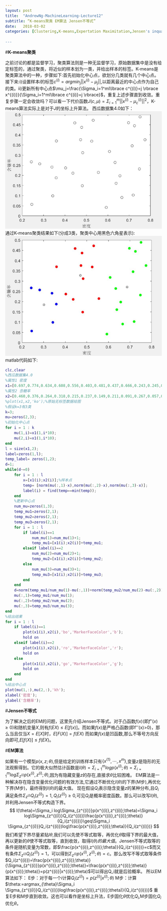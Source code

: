 ```yaml
---
layout: post
title:  "AndrewNg-MachineLearning-Lecture12"
subtitle: “K-means聚类 EM算法 Jensen不等式”
date:   2018-03-02
categories: [Clustering,K-means,Expertation Maximitation,Jensen's inquality]

---
```

<script type="text/x-mathjax-config"> MathJax.Hub.Config({ tex2jax: {inlineMath: [['$','$'],['\\(','\\)']]} }); </script> <script type="text/javascript" async src="https://cdn.mathjax.org/mathjax/latest/MathJax.js?config=TeX-MML-AM_CHTML"> </script>

#**K-means聚类**

之前讨论的都是监督学习，聚类算法则是一种无监督学习，原始数据集中是没有给定标签的，通过聚类，将近似的样本划为一类，并给出样本的标签。K-means是聚类算法中的一种，步骤如下:首先初始化中心点，欲划分几类就有几个中心点。接下来:i)设置样本$i$的标签$c^{(i)}=argmin_j||x^{(i)}-\mu_j||$,以距离最近的中心点作为自己的类。ii)更新所有中心点$\mu_j=\frac{\Sigma_i=1^mI\lbrace c^{(i)}=j \rbrace x^{(i)}}{\Sigma_i=1^mI\lbrace c^{(i)}=j \rbrace}$，重复上述步骤直到收敛。重复步骤一定会收敛吗？可以看一下代价函数$J(c,\mu)=\Sigma_{i=1}^m||x^{(i)}-\mu_c^{(i)}||^2$，K-means算法实际上是对于$J$的坐标上升算法。
西瓜数据集4.0如下：
![](https://raw.githubusercontent.com/NjuOwen/NjuOwen.github.io/master/img/2018-03-02-AndrewNg-MachineLearning-lec12/data1.JPG)
通过K-means聚类结果如下(分成3类，聚类中心用黑色六角星表示):
![](https://raw.githubusercontent.com/NjuOwen/NjuOwen.github.io/master/img/2018-03-02-AndrewNg-MachineLearning-lec12/Kmeans.JPG)
matlab代码如下:
```matlab
clc,clear
%西瓜数据集4.0
%属性1 密度
x1=[0.697,0.774,0.634,0.608,0.556,0.403,0.481,0.437,0.666,0.243,0.245,0.343,0.639,0.657,0.360,0.593,0.719,0.359,0.339,0.282,0.748,0.714,0.483,0.478,0.525,0.751,0.532,0.473,0.725,0.446];
%属性2 含糖率
x2=[0.460,0.376,0.264,0.318,0.215,0.237,0.149,0.211,0.091,0.267,0.057,0.099,0.161,0.198,0.370,0.042,0.103,0.188,0.241,0.257,0.232,0.346,0.312,0.437,0.369,0.489,0.472,0.376,0.445,0.459];
%plot(x1,x2,'ko');%原始无标签数据绘图
%假设k=3有3类
k=3;
mu=zeros(2,3);
%初始化中心点
for i = 1 : k
    mu(1,i)=x1(1,i*10);
    mu(2,i)=x1(1,i*10);
end
l = size(x1,2);
label=zeros(1,l);
temp_label= zeros(1,2);
d=1;
while(d~=0)
    for i = 1 : l
        x=[x1(i);x2(i)];%样本点
        temp= [norm(mu(:,1)-x),norm(mu(:,2)-x),norm(mu(:,3)-x)];
        label(i) = find(temp==min(temp));
    end
    %更新中心点
    num_mu=zeros(1,3);
    temp_mu1=zeros(2,1);
    temp_mu2=zeros(2,1);
    temp_mu3=zeros(2,1);
    for i = 1 : l
        if label(i)==1
            num_mu(1)=num_mu(1)+1;
            temp_mu1=[x1(i);x2(i)]+temp_mu1;
        elseif label(i)==2
            num_mu(2)=num_mu(2)+1;
            temp_mu2=[x1(i);x2(i)]+temp_mu2;
        else
            num_mu(3)=num_mu(3)+1;
            temp_mu3=[x1(i);x2(i)]+temp_mu3;
        end
    end
    d=norm(temp_mu1/num_mu(1)-mu(:,1))+norm(temp_mu2/num_mu(2)-mu(:,2))+norm(temp_mu3/num_mu(3)-mu(:,3));
    mu(:,1)=temp_mu1/num_mu(1);
    mu(:,2)=temp_mu2/num_mu(2);
    mu(:,3)=temp_mu3/num_mu(3);
end
%绘出结果
for i = 1 : l
    if label(i)==1
        plot(x1(i),x2(i),'bo','MarkerFaceColor','b');
        hold on
    elseif label(i)==2
        plot(x1(i),x2(i),'ro','MarkerFaceColor','r');
        hold on
    else
        plot(x1(i),x2(i),'go','MarkerFaceColor','g');
        hold on
    end
end
%绘出中心点
plot(mu(1,:),mu(2,:),'kh');
xlabel('密度');
ylabel('含糖率');
```

#**Jensen不等式**

为了解决之后的EM的问题，这里先介绍Jensen不等式。对于凸函数$f(x)$(即$f''(x)\geq0$)和随机变量$X$,则有$f(EX)\leq E[f(x)]$。而如果$f(x)$是严格凸函数(即f''(x)>0)，那么当且仅当$X=E[X]$时，$E[F(X)]=f(EX)$
而如果$f(x)$是凹函数,那么不等号方向反向即可,$E[f(X)]\leq f(EX)$。

#**EM算法**

如果有一个模型$p(x,z;\theta)$,但是给定的训练样本只有$\lbrace x^{(1)},\cdots,x^{m} \rbrace$,变量$z$是隐形的无法观察得到。它的极大似然估计函数是$l(\theta)=\Sigma_{i=1}^m logp(x^{(i)};\theta)=\Sigma_{i=1}^m log\Sigma_{z^{(i)}}p(x^{(i)},z^{(i)};\theta)$,因为有隐藏变量$z$的存在,直接求$\theta$比较困难。
EM算法是一种解决存在隐含变量优化问题的有效方法,它通过不断优化$l(\theta)$的下界(M步),再优化下界(M步)，最终得到$l(\theta)$的最大值。
现在假设$Q_i$表示隐含变量$z$的某种分布,且$Q_i$满足条件$\Sigma_{z^{(i)}}Q_i(z^{(i)})=1,Q_i(z^{(i)})\geq0$,可见$Q_i$是概率密度函数。那么可以改写$l(\theta)$,并利用Jensen不等式构造下界。
$$
l(\theta)=\Sigma_i log\Sigma_{z^{(i)}}p(x^{(i)},z^{(i)};\theta)=\Sigma_i log\Sigma_{z^{(i)}}Q_i(z^{(i)})\frac{p(x^{(i)},z^{(i)};\theta)}{Q_i(z^{(i)})}\geq\Sigma_i \Sigma_{z^{(i)}}Q_i(z^{(i)})log\frac{p(x^{(i)},z^{(i)};\theta)}{Q_i(z^{(i)})}
$$
我们希望下界尽量紧贴$l\theta$,我们可以先使不等式取等，再优化$\theta$取得下界的最大值，再以更新的$\theta$使不等式取等，直到收敛，取得$l(\theta)的最大值$。Jensen不等式取等的条件是随机变量为常数，即$\frac{p(x^{(i)},z^{(i)};\theta)}{Q_i(z^{(i)})}=c$而又有条件$\Sigma_{z^{(i)}}Q_i(z^{(i)})=1$，可以得到$\Sigma_{z^{(i)}}p(x^{(i)},z^{(i)};\theta)=c$。那么改写不等式取等条件$Q_i(z^{(i)})=\frac{p(x^{(i)},z^{(i)};\theta)}{\Sigma_{z^{(i)}}p(x^{(i)},z^{(i)};\theta)}=\frac{p(x^{(i)},z^{(i)};\theta)}{p(x^{(i)};\theta)}=p(z^{(i)}|x^{(i)};\theta)$可以得出Q_i就是后验概率。
所以EM算法如下：
E步：对于每一个$i$计算$Q_i(z^{(i)})=p(z^{(i)}|x^{(i)};\theta)$
M步：计算$\theta:=argmax_{\theta}\Sigma_i \Sigma_{z^{(i)}}Q_i(z^{(i)})log\frac{p(x^{(i)},z^{(i)};\theta)}{Q_i(z^{(i)})}$
重复E步和M步直到收敛。这也可以看作是坐标上升法，E步固化$\theta$优化$Q_i$,M步固化$Q_i$优化$\theta$。
